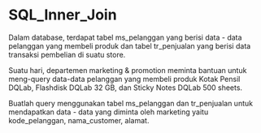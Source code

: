 # SQL_Inner_Join

Dalam database, terdapat tabel ms_pelanggan yang berisi data - data pelanggan yang membeli produk dan tabel tr_penjualan yang berisi data transaksi pembelian di suatu store.

Suatu hari, departemen marketing & promotion meminta bantuan untuk meng-query data-data pelanggan yang membeli produk Kotak Pensil DQLab, Flashdisk DQLab 32 GB, dan Sticky Notes DQLab 500 sheets.

Buatlah query menggunakan tabel ms_pelanggan dan tr_penjualan untuk mendapatkan data - data yang diminta oleh marketing yaitu kode_pelanggan, nama_customer, alamat.
